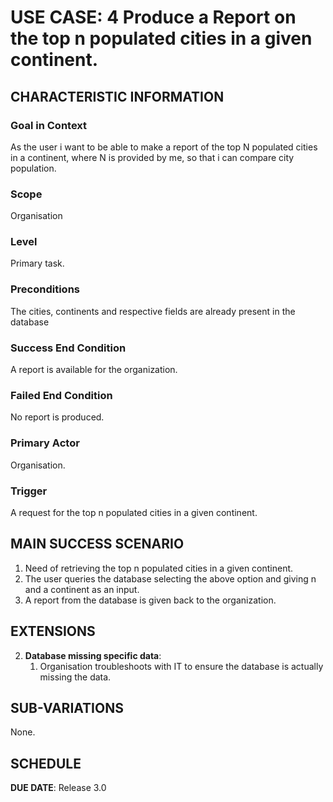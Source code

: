 # USE CASE: 4 Produce a Report on the top n populated cities in a given continent.

## CHARACTERISTIC INFORMATION

### Goal in Context

As the user i want to be able to make a report of the top N populated cities in a continent, where N is provided by me, so that i can compare city population.

### Scope

Organisation

### Level

Primary task.

### Preconditions

The cities, continents and respective fields are already present in the database

### Success End Condition

A report is available for the organization.

### Failed End Condition

No report is produced.

### Primary Actor

Organisation.

### Trigger

A request for the top n populated cities in a given continent. 

## MAIN SUCCESS SCENARIO

1. Need of retrieving the top n populated cities in a given continent. 
2. The user queries the database selecting the above option and giving n and a continent as an input. 
3. A report from the database is given back to the organization.

## EXTENSIONS

2. **Database missing specific data**:
    1. Organisation troubleshoots with IT to ensure the database is actually missing the data. 
    
## SUB-VARIATIONS

None.

## SCHEDULE

**DUE DATE**: Release 3.0